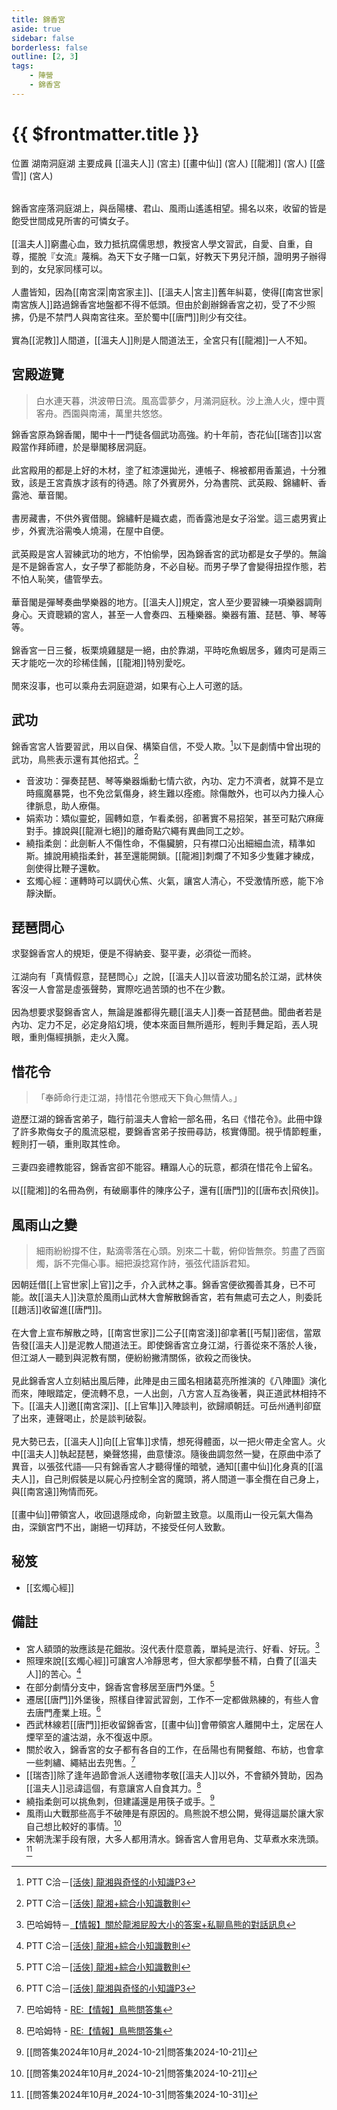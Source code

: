 ```yaml
---
title: 錦香宮
aside: true
sidebar: false
borderless: false
outline: [2, 3]
tags:
    - 陣營
    - 錦香宮
---
```


# {{ $frontmatter.title }}

<InfoList position="right">
	<Info title="陣營資料" :open=true>
		<table>
			<ChTr>
				<ChTd isTitle=true>
					位置
				</ChTd>
				<ChTd>
					湖南洞庭湖
				</ChTd>
			</ChTr>
			<ChTr>
				<ChTd isTitle=true position='center'>
					主要成員
				</ChTd>
			</ChTr>
			<ChTr>
                <ChTd position='center'>
                    [[溫夫人]] (宮主)
                </ChTd>
            </ChTr>
            <ChTr>
                <ChTd position='center'>
                    [[畫中仙]] (宮人)
                </ChTd>
            </ChTr>
            <ChTr>
                <ChTd position='center'>  
                    [[龍湘]] (宮人)
                </ChTd>
            </ChTr>
            <ChTr>
                <ChTd position='center'>  
                    [[盛雪]] (宮人)
                </ChTd>
            </ChTr>
		</table>
	</Info>
</InfoList>

錦香宮座落洞庭湖上，與岳陽樓、君山、風雨山遙遙相望。揚名以來，收留的皆是飽受世間成見所害的可憐女子。
<br><br>
[[溫夫人]]窮盡心血，致力抵抗腐儒思想，教授宮人學文習武，自愛、自重，自尊，擺脫『女流』蔑稱。為天下女子賭一口氣，好教天下男兒汗顏，證明男子辦得到的，女兒家同樣可以。
<br><br>
人盡皆知，因為[[南宮深|南宮家主]]、[[溫夫人|宮主]]舊年糾葛，使得[[南宮世家|南宮族人]]路過錦香宮地盤都不得不低頭。但由於創辦錦香宮之初，受了不少照拂，仍是不禁門人與南宮往來。至於蜀中[[唐門]]則少有交往。
<br><br>
實為[[泥教]]人間道，[[溫夫人]]則是人間道法王，全宮只有[[龍湘]]一人不知。
<br clear="all">

## 宮殿遊覽

> 白水連天暮，洪波帶日流。風高雲夢夕，月滿洞庭秋。沙上漁人火，煙中賈客舟。西園與南浦，萬里共悠悠。

錦香宮原為錦香閣，閣中十一門徒各個武功高強。約十年前，杏花仙[[瑞杏]]以宮殿當作拜師禮，於是舉閣移居洞庭。
<br><br>
此宮殿用的都是上好的木材，塗了紅漆還拋光，連帳子、棉被都用香薰過，十分雅致，該是王宮貴族才該有的待遇。除了外賓房外，分為書院、武英殿、錦繡軒、香露池、華音閣。
<br><br>
書房藏書，不供外賓借閱。錦繡軒是織衣處，而香露池是女子浴堂。這三處男賓止步，外賓洗浴需喚人燒湯，在屋中自便。
<br><br>
武英殿是宮人習練武功的地方，不怕偷學，因為錦香宮的武功都是女子學的。無論是不是錦香宮人，女子學了都能防身，不必自秘。而男子學了會變得扭捏作態，若不怕人恥笑，儘管學去。
<br><br>
華音閣是彈琴奏曲學樂器的地方。[[溫夫人]]規定，宮人至少要習練一項樂器調劑身心。天資聰穎的宮人，甚至一人會奏四、五種樂器。樂器有簫、琵琶、箏、琴等等。
<br><br>
錦香宮一日三餐，板栗燒雞腿是一絕，由於靠湖，平時吃魚蝦居多，雞肉可是兩三天才能吃一次的珍稀佳餚，[[龍湘]]特別愛吃。
<br><br>
閒來沒事，也可以乘舟去洞庭遊湖，如果有心上人可邀的話。

## 武功

錦香宮宮人皆要習武，用以自保、構築自信，不受人欺。[^5]以下是劇情中曾出現的武功，鳥熊表示還有其他招式。[^2]

- 音波功：彈奏琵琶、琴等樂器煽動七情六欲，內功、定力不濟者，就算不是立時瘋魔暴斃，也不免岔氣傷身，終生難以痊癒。除傷敵外，也可以內力操人心律脈息，助人療傷。
- 娟索功：矯似靈蛇，圓轉如意，乍看柔弱，卻著實不易招架，甚至可點穴麻痺對手。據說與[[龍淵七絕]]的離奇點穴繩有異曲同工之妙。
- 繞指柔劍：此劍斬人不傷性命，不傷臟腑，只有襟口沁出細細血流，精準如斯。據說用繞指柔針，甚至還能開鎖。[[龍湘]]刺爛了不知多少隻雞才練成，劍使得比鞭子還軟。
- 玄燭心經：運轉時可以調伏心焦、火氣，讓宮人清心，不受激情所惑，能下冷靜決斷。

## 琵琶問心

求娶錦香宮人的規矩，便是不得納妾、娶平妻，必須從一而終。
<br><br>
江湖向有「真情假意，琵琶問心」之說，[[溫夫人]]以音波功聞名於江湖，武林俠客沒一人會當是虛張聲勢，實際吃過苦頭的也不在少數。
<br><br>
因為想要求娶錦香宮人，無論是誰都得先聽[[溫夫人]]奏一首琵琶曲。聞曲者若是內功、定力不足，必定身陷幻境，使本來面目無所遁形，輕則手舞足蹈，丟人現眼，重則傷經損脈，走火入魔。

## 惜花令

> 「奉師命行走江湖，持惜花令懲戒天下負心無情人。」

遊歷江湖的錦香宮弟子，臨行前溫夫人會給一部名冊，名曰《惜花令》。此冊中錄了許多欺侮女子的風流惡棍，要錦香宮弟子按冊尋訪，核實傳聞。視乎情節輕重，輕則打一頓，重則取其性命。
<br><br>
三妻四妾禮教能容，錦香宮卻不能容。糟蹋人心的玩意，都須在惜花令上留名。
<br><br>
以[[龍湘]]的名冊為例，有破廟事件的陳序公子，還有[[唐門]]的[[唐布衣|飛俠]]。

## 風雨山之變

> 細雨紛紛撐不住，點滴零落在心頭。別來二十載，俯仰皆無奈。剪盡了西窗燭，訴不完傷心事。細把淚捻寫作詩，張弦代語訴君知。

因朝廷借[[上官世家|上官]]之手，介入武林之事。錦香宮便欲獨善其身，已不可能。故[[溫夫人]]決意於風雨山武林大會解散錦香宮，若有無處可去之人，則委託[[趙活]]收留進[[唐門]]。
<br><br>
在大會上宣布解散之時，[[南宮世家]]二公子[[南宮淺]]卻拿著[[丐幫]]密信，當眾告發[[溫夫人]]是泥教人間道法王。即使錦香宮立身江湖，行善從來不落於人後，但江湖人一聽到與泥教有關，便紛紛撇清關係，欲殺之而後快。
<br><br>
見此錦香宮人立刻結出風后陣，此陣是由三國名相諸葛亮所推演的《八陣圖》演化而來，陣眼踏定，便流轉不息，一人出劍，八方宮人互為後著，與正道武林相持不下。[[溫夫人]]邀[[南宮深]]、[[上官隼]]入陣談判，欲歸順朝廷。可岳州通判卻竄了出來，連聲喝止，於是談判破裂。
<br><br>
見大勢已去，[[溫夫人]]向[[上官隼]]求情，想死得體面，以一把火帶走全宮人。火中[[溫夫人]]執起琵琶，樂聲悠揚，曲意悽涼。隨後曲調忽然一變，在原曲中添了異音，以張弦代語──只有錦香宮人才聽得懂的暗號，通知[[畫中仙]]化身真的[[溫夫人]]，自己則假裝是以屍心丹控制全宮的魔頭，將人間道一事全攬在自己身上，與[[南宮遠]]殉情而死。
<br><br>
[[畫中仙]]帶領宮人，收回退隱成命，向新盟主致意。以風雨山一役元氣大傷為由，深鎖宮門不出，謝絕一切拜訪，不接受任何人致歉。

## 秘笈

- [[玄燭心經]]

## 備註

- 宮人額頭的妝應該是花鈿妝。沒代表什麼意義，單純是流行、好看、好玩。[^1]
- 照理來說[[玄燭心經]]可讓宮人冷靜思考，但大家都學藝不精，白費了[[溫夫人]]的苦心。[^2]
- 在部分劇情分支中，錦香宮會移居至唐門外堡。[^2]
- 遷居[[唐門]]外堡後，照樣自律習武習劍，工作不一定都做熟練的，有些人會去唐門產業上班。[^5]
- 西武林線若[[唐門]]拒收留錦香宮，[[畫中仙]]會帶領宮人離開中土，定居在人煙罕至的瀘沽湖，永不復返中原。
- 關於收入，錦香宮的女子都有各自的工作，在岳陽也有開餐館、布紡，也會拿一些刺繡、繩結出去兜售。[^6]
- [[瑞杏]]除了逢年過節會派人送禮物孝敬[[溫夫人]]以外，不會額外贊助，因為[[溫夫人]]忌諱這個，有意讓宮人自食其力。[^6]
- 繞指柔劍可以挑魚刺，但建議還是用筷子或手。[^7]
- 風雨山大戰那些高手不破陣是有原因的。鳥熊說不想公開，覺得這屬於讓大家自己想比較好的事情。[^7]
- 宋朝洗潔手段有限，大多人都用清水。錦香宮人會用皂角、艾草煮水來洗頭。[^8]

[^1]: 巴哈姆特－[【情報】關於龍湘屁股大小的答案+私聊鳥熊的對話訊息](https://forum.gamer.com.tw/C.php?bsn=73317&snA=2973&tnum=8)
[^2]: PTT C洽－[\[活俠\] 龍湘+綜合小知識數則](https://www.ptt.cc/bbs/C_Chat/M.1728840738.A.3D7.html)
[^5]: PTT C洽－[\[活俠\] 龍湘與奇怪的小知識P3](https://www.ptt.cc/bbs/C_Chat/M.1729093866.A.C8A.html)
[^6]: 巴哈姆特 - [RE:【情報】鳥熊問答集](https://forum.gamer.com.tw/Co.php?bsn=73317&sn=12029)
[^7]: [[問答集2024年10月#_2024-10-21|問答集2024-10-21]]
[^8]: [[問答集2024年10月#_2024-10-31|問答集2024-10-31]]